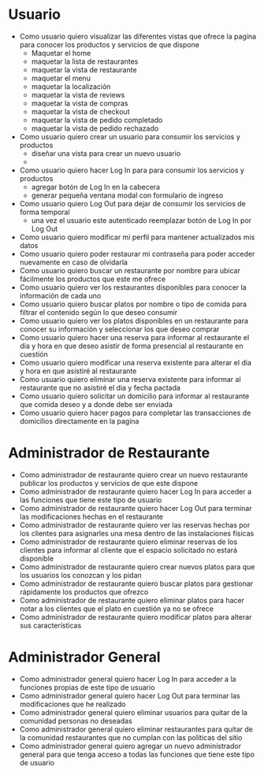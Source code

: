 # Usuario

- Como usuario quiero visualizar las diferentes vistas que ofrece la pagina para conocer los productos y servicios de que dispone
  - Maquetar el home
  - maquetar la lista de restaurantes
  - maquetar la vista de restaurante
  - maquetar el menu
  - maquetar la localización
  - maquetar la vista de reviews
  - maquetar la vista de compras
  - maquetar la vista de checkout
  - maquetar la vista de pedido completado
  - maquetar la vista de pedido rechazado
- Como usuario quiero crear un usuario para consumir los servicios y productos
  - diseñar una vista para crear un nuevo usuario
  -
- Como usuario quiero hacer Log In para para consumir los servicios y productos
  - agregar botón de Log In en la cabecera
  - generar pequeña ventana modal con formulario de ingreso
- Como usuario quiero Log Out para dejar de consumir los servicios de forma temporal
  - una vez el usuario este autenticado reemplazar botón de Log In por Log Out
- Como usuario quiero modificar mi perfil para mantener actualizados mis datos
- Como usuario quiero poder restaurar mi contraseña para poder acceder nuevamente en caso de olvidarla
- Como usuario quiero buscar un restaurante por nombre para ubicar fácilmente los productos que este me ofrece
- Como usuario quiero ver los restaurantes disponibles para conocer la información de cada uno
- Como usuario quiero buscar platos por nombre o tipo de comida para filtrar el contenido según lo que deseo consumir
- Como usuario quiero ver los platos disponibles en un restaurante para conocer su información y seleccionar los que deseo comprar
- Como usuario quiero hacer una reserva para informar al restaurante el dia y hora en que deseo asistir de forma presencial al restaurante en cuestión
- Como usuario quiero modificar una reserva existente para alterar el dia y hora en que asistiré al restaurante
- Como usuario quiero eliminar una reserva existente para informar al restaurante que no asistiré el dia y fecha pactada
- Como usuario quiero solicitar un domicilio para informar al restaurante que comida deseo y a donde debe ser enviada
- Como usuario quiero hacer pagos para completar las transacciones de domicilios directamente en la pagina

# Administrador de Restaurante

- Como administrador de restaurante quiero crear un nuevo restaurante publicar los productos y servicios de que este dispone
- Como administrador de restaurante quiero hacer Log In para acceder a las funciones que tiene este tipo de usuario
- Como administrador de restaurante quiero hacer Log Out para terminar las modificaciones hechas en el restaurante
- Como administrador de restaurante quiero ver las reservas hechas por los clientes para asignarles una mesa dentro de las instalaciones físicas
- Como administrador de restaurante quiero eliminar reservas de los clientes para informar al cliente que el espacio solicitado no estará disponible
- Como administrador de restaurante quiero crear nuevos platos para que los usuarios los conozcan y los pidan
- Como administrador de restaurante quiero buscar platos para gestionar rápidamente los productos que ofrezco
- Como administrador de restaurante quiero eliminar platos para hacer notar a los clientes que el plato en cuestión ya no se ofrece
- Como administrador de restaurante quiero modificar platos para alterar sus características

# Administrador General

- Como administrador general quiero hacer Log In para acceder a la funciones propias de este tipo de usuario
- Como administrador general quiero hacer Log Out para terminar las modificaciones que he realizado
- Como administrador general quiero eliminar usuarios para quitar de la comunidad personas no deseadas
- Como administrador general quiero eliminar restaurantes para quitar de la comunidad restaurantes que no cumplan con las políticas del sitio
- Como administrador general quiero agregar un nuevo administrador general para que tenga acceso a todas las funciones que tiene este tipo de usuario
